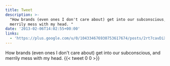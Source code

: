 ```yaml
---
title: Tweet
description: >-
  "How brands (even ones I don't care about) get into our subconscious, and
  merrily mess with my head. "
date: '2013-02-06T14:02:55+00:00'
links:
  - 'https://plus.google.com/u/0/104334676930753617674/posts/2rt7cavDiXh'
---
```

How brands (even ones I don't care about) get into our subconscious, and merrily mess with my head. 
      {{< tweet 0 0 >}}
    
